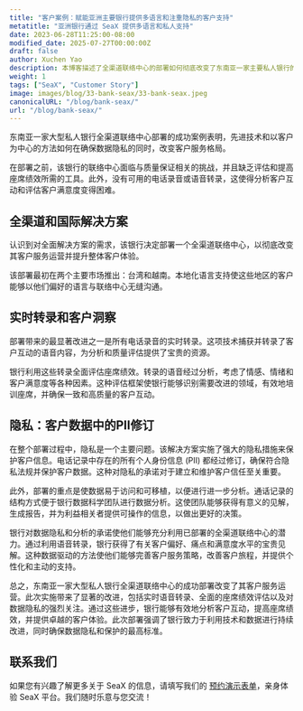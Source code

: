 ```yaml
---
title: "客户案例：赋能亚洲主要银行提供多语言和注重隐私的客户支持"
metatitle: "亚洲银行通过 SeaX 提供多语言和私人支持"
date: 2023-06-28T11:25:00-08:00
modified_date: 2025-07-27T00:00:00Z
draft: false
author: Xuchen Yao
description: 本博客描述了全渠道联络中心的部署如何彻底改变了东南亚一家主要私人银行的客户服务格局，通过实时语音转录、数据驱动的洞察和强大的数据隐私措施，提高了座席绩效。
weight: 1
tags: ["SeaX", "Customer Story"]
image: images/blog/33-bank-seax/33-bank-seax.jpeg
canonicalURL: "/blog/bank-seax/"
url: "/blog/bank-seax/"
---
```


东南亚一家大型私人银行全渠道联络中心部署的成功案例表明，先进技术和以客户为中心的方法如何在确保数据隐私的同时，改变客户服务格局。

在部署之前，该银行的联络中心面临与质量保证相关的挑战，并且缺乏评估和提高座席绩效所需的工具。此外，没有可用的电话录音或语音转录，这使得分析客户互动和评估客户满意度变得困难。

## 全渠道和国际解决方案

认识到对全面解决方案的需求，该银行决定部署一个全渠道联络中心，以彻底改变其客户服务运营并提升整体客户体验。

该部署最初在两个主要市场推出：台湾和越南。本地化语言支持使这些地区的客户能够以他们偏好的语言与联络中心无缝沟通。

## 实时转录和客户洞察
部署带来的最显著改进之一是所有电话录音的实时转录。这项技术捕获并转录了客户互动的语音内容，为分析和质量评估提供了宝贵的资源。

银行利用这些转录全面评估座席绩效。转录的语音经过分析，考虑了情感、情绪和客户满意度等各种因素。这种评估框架使银行能够识别需要改进的领域，有效地培训座席，并确保一致和高质量的客户互动。

## 隐私：客户数据中的PII修订
在整个部署过程中，隐私是一个主要问题。该解决方案实施了强大的隐私措施来保护客户信息。电话记录中存在的所有个人身份信息 (PII) 都经过修订，确保符合隐私法规并保护客户数据。这种对隐私的承诺对于建立和维护客户信任至关重要。

此外，部署的重点是使数据易于访问和可移植，以便进行进一步分析。通话记录的结构方式便于银行数据科学团队进行数据分析。这使团队能够获得有意义的见解，生成报告，并为利益相关者提供可操作的信息，以做出更好的决策。

银行对数据隐私和分析的承诺使他们能够充分利用已部署的全渠道联络中心的潜力。通过利用语音转录，银行获得了有关客户偏好、痛点和满意度水平的宝贵见解。这种数据驱动的方法使他们能够完善客户服务策略，改善客户旅程，并提供个性化和主动的支持。

总之，东南亚一家大型私人银行全渠道联络中心的成功部署改变了其客户服务运营。此次实施带来了显著的改进，包括实时语音转录、全面的座席绩效评估以及对数据隐私的强烈关注。通过这些进步，银行能够有效地分析客户互动，提高座席绩效，并提供卓越的客户体验。此次部署强调了银行致力于利用技术和数据进行持续改进，同时确保数据隐私和保护的最高标准。

## 联系我们

如果您有兴趣了解更多关于 SeaX 的信息，请填写我们的 [预约演示表单](https://meetings.hubspot.com/seasalt-ai/seasalt-meeting)，亲身体验 SeaX 平台。我们随时乐意与您交流！